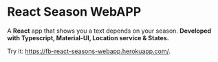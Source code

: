 # React Season WebAPP

A **React** app that shows you a text depends on your season. **Developed with Typescript, Material-UI, Location service & States.**

Try it: https://fb-react-seasons-webapp.herokuapp.com/.
